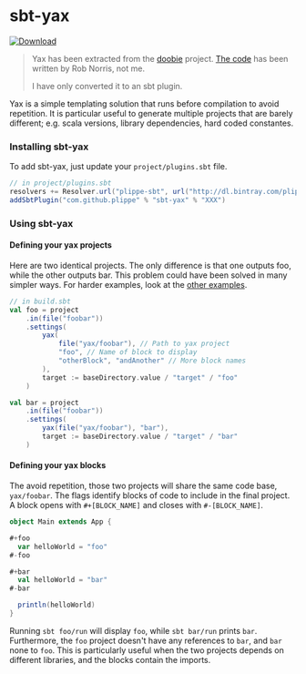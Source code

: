 # sbt-yax

[ ![Download][download_img] ][download_link]

> Yax has been extracted from the [doobie][doobie] project. [The code][doobie_yax] has been written by Rob Norris, not
> me.
>
> I have only converted it to an sbt plugin.


Yax is a simple templating solution that runs before compilation to avoid repetition. It is particular useful to
generate multiple projects that are barely different; e.g. scala versions, library dependencies, hard coded constantes.


### Installing sbt-yax

To add sbt-yax, just update your `project/plugins.sbt` file.

```sbt
// in project/plugins.sbt
resolvers += Resolver.url("plippe-sbt", url("http://dl.bintray.com/plippe/sbt"))(Resolver.ivyStylePatterns)
addSbtPlugin("com.github.plippe" % "sbt-yax" % "XXX")
```


### Using sbt-yax

#### Defining your yax projects

Here are two identical projects. The only difference is that one outputs foo, while the other outputs bar. This problem
could have been solved in many simpler ways. For harder examples, look at the [other examples][examples].

```sbt
// in build.sbt
val foo = project
    .in(file("foobar"))
    .settings(
        yax(
            file("yax/foobar"), // Path to yax project
            "foo", // Name of block to display
            "otherBlock", "andAnother" // More block names
        ),
        target := baseDirectory.value / "target" / "foo"
    )

val bar = project
    .in(file("foobar"))
    .settings(
        yax(file("yax/foobar"), "bar"),
        target := baseDirectory.value / "target" / "bar"
    )
```


#### Defining your yax blocks

The avoid repetition, those two projects will share the same code base, `yax/foobar`. The flags identify blocks of code
to include in the final project. A block opens with `#+[BLOCK_NAME]` and closes with `#-[BLOCK_NAME]`.

```scala
object Main extends App {

#+foo
  var helloWorld = "foo"
#-foo

#+bar
  val helloWorld = "bar"
#-bar

  println(helloWorld)
}
```

Running `sbt foo/run` will display `foo`, while `sbt bar/run` prints `bar`. Furthermore, the `foo` project doesn't have
any references to `bar`, and `bar` none to `foo`. This is particularly useful when the two projects depends on
different libraries, and the blocks contain the imports.


[download_img]: https://api.bintray.com/packages/plippe/sbt/sbt-yax/images/download.svg
[download_link]: https://bintray.com/plippe/sbt/sbt-yax/_latestVersion

[doobie]: https://github.com/tpolecat/doobie
[doobie_yax]: https://github.com/tpolecat/doobie/blob/c2bcbf52d324b79f2f07c4f9f353169141cb0f6b/project/yax.scala

[examples]: https://github.com/plippe/sbt-yax/tree/master/examples
